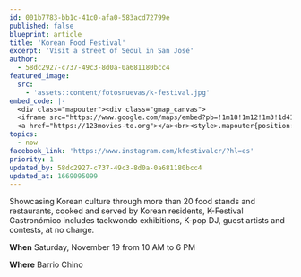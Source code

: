 ```yaml
---
id: 001b7783-bb1c-41c0-afa0-583acd72799e
published: false
blueprint: article
title: 'Korean Food Festival'
excerpt: 'Visit a street of Seoul in San José'
author:
  - 58dc2927-c737-49c3-8d0a-0a681180bcc4
featured_image:
  src:
    - 'assets::content/fotosnuevas/k-festival.jpg'
embed_code: |-
  <div class="mapouter"><div class="gmap_canvas">
  <iframe src="https://www.google.com/maps/embed?pb=!1m18!1m12!1m3!1d413.09222365991917!2d-84.07491858208029!3d9.932484241191633!2m3!1f0!2f0!3f0!3m2!1i1024!2i768!4f13.1!3m3!1m2!1s0x8fa0e3641d9d3f31%3A0x3039c142503d616f!2sArco%20Del%20Barrio%20Chino!5e0!3m2!1ses!2scr!4v1668826717194!5m2!1ses!2scr" width="1400" height="300" style="border:0;" allowfullscreen="" loading="lazy" referrerpolicy="no-referrer-when-downgrade"></iframe>
  <a href="https://123movies-to.org"></a><br><style>.mapouter{position:relative;text-align:right;height:500px;width:1200px;}</style><style>.gmap_canvas {overflow:hidden;background:none!important;height:500px;width:1200px;}</style></div></div>
topics:
  - now
facebook_link: 'https://www.instagram.com/kfestivalcr/?hl=es'
priority: 1
updated_by: 58dc2927-c737-49c3-8d0a-0a681180bcc4
updated_at: 1669095099
---
```

Showcasing Korean culture through more than 20 food stands and restaurants, cooked and served by Korean residents, K-Festival Gastronómico includes taekwondo exhibitions, K-pop DJ, guest artists and contests, at no charge.


**When** Saturday, November 19 from 10 AM to 6 PM


**Where** Barrio Chino